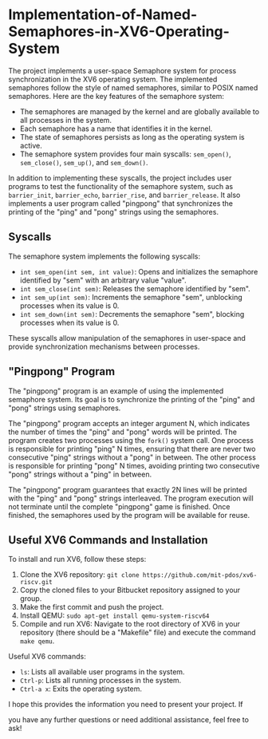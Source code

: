 # Implementation-of-Named-Semaphores-in-XV6-Operating-System

The project implements a user-space Semaphore system for process synchronization in the XV6 operating system. The implemented semaphores follow the style of named semaphores, similar to POSIX named semaphores. Here are the key features of the semaphore system:

- The semaphores are managed by the kernel and are globally available to all processes in the system.
- Each semaphore has a name that identifies it in the kernel.
- The state of semaphores persists as long as the operating system is active.
- The semaphore system provides four main syscalls: `sem_open()`, `sem_close()`, `sem_up()`, and `sem_down()`.

In addition to implementing these syscalls, the project includes user programs to test the functionality of the semaphore system, such as `barrier_init`, `barrier_echo`, `barrier_rise`, and `barrier_release`. It also implements a user program called "pingpong" that synchronizes the printing of the "ping" and "pong" strings using the semaphores.

## Syscalls
The semaphore system implements the following syscalls:

- `int sem_open(int sem, int value)`: Opens and initializes the semaphore identified by "sem" with an arbitrary value "value".
- `int sem_close(int sem)`: Releases the semaphore identified by "sem".
- `int sem_up(int sem)`: Increments the semaphore "sem", unblocking processes when its value is 0.
- `int sem_down(int sem)`: Decrements the semaphore "sem", blocking processes when its value is 0.

These syscalls allow manipulation of the semaphores in user-space and provide synchronization mechanisms between processes.

## "Pingpong" Program
The "pingpong" program is an example of using the implemented semaphore system. Its goal is to synchronize the printing of the "ping" and "pong" strings using semaphores.

The "pingpong" program accepts an integer argument N, which indicates the number of times the "ping" and "pong" words will be printed. The program creates two processes using the `fork()` system call. One process is responsible for printing "ping" N times, ensuring that there are never two consecutive "ping" strings without a "pong" in between. The other process is responsible for printing "pong" N times, avoiding printing two consecutive "pong" strings without a "ping" in between.

The "pingpong" program guarantees that exactly 2N lines will be printed with the "ping" and "pong" strings interleaved. The program execution will not terminate until the complete "pingpong" game is finished. Once finished, the semaphores used by the program will be available for reuse.

## Useful XV6 Commands and Installation
To install and run XV6, follow these steps:

1. Clone the XV6 repository: `git clone https://github.com/mit-pdos/xv6-riscv.git`
2. Copy the cloned files to your Bitbucket repository assigned to your group.
3. Make the first commit and push the project.
4. Install QEMU: `sudo apt-get install qemu-system-riscv64`
5. Compile and run XV6: Navigate to the root directory of XV6 in your repository (there should be a "Makefile" file) and execute the command `make qemu`.

Useful XV6 commands:

- `ls`: Lists all available user programs in the system.
- `Ctrl-p`: Lists all running processes in the system.
- `Ctrl-a x`: Exits the operating system.

I hope this provides the information you need to present your project. If

 you have any further questions or need additional assistance, feel free to ask!
